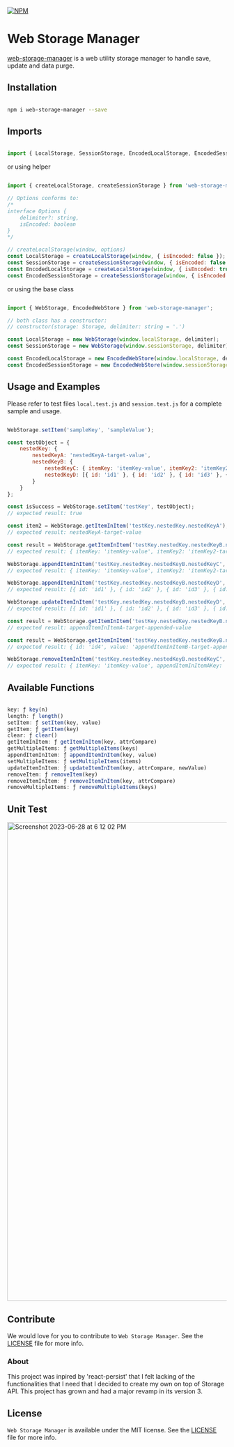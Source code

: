 [![NPM](https://nodei.co/npm/web-storage-manager.png?downloads=true&downloadRank=true&stars=true)](https://nodei.co/npm/web-storage-manager/)

# Web Storage Manager
[web-storage-manager](https://www.npmjs.com/package/web-storage-manager) is a web utility storage manager to handle save, update and data purge.

## Installation

```bash

npm i web-storage-manager --save

```

## Imports

```js

import { LocalStorage, SessionStorage, EncodedLocalStorage, EncodedSessionStorage } from 'web-storage-manager';

```

or using helper

```js

import { createLocalStorage, createSessionStorage } from 'web-storage-manager';

// Options conforms to:
/*
interface Options {
    delimiter?: string,
    isEncoded: boolean
}
*/

// createLocalStorage(window, options)
const LocalStorage = createLocalStorage(window, { isEncoded: false });
const SessionStorage = createSessionStorage(window, { isEncoded: false });
const EncodedLocalStorage = createLocalStorage(window, { isEncoded: true });
const EncodedSessionStorage = createSessionStorage(window, { isEncoded: true });

```

or using the base class

```js

import { WebStorage, EncodedWebStore } from 'web-storage-manager';

// both class has a constructor:
// constructor(storage: Storage, delimiter: string = '.')

const LocalStorage = new WebStorage(window.localStorage, delimiter);
const SessionStorage = new WebStorage(window.sessionStorage, delimiter);

const EncodedLocalStorage = new EncodedWebStore(window.localStorage, delimiter);
const EncodedSessionStorage = new EncodedWebStore(window.sessionStorage, delimiter);

```

## Usage and Examples

Please refer to test files `local.test.js` and `session.test.js` for a complete sample and usage.

```js

WebStorage.setItem('sampleKey', 'sampleValue');

const testObject = {
    nestedKey: {
        nestedKeyA: 'nestedKeyA-target-value',
        nestedKeyB: {
            nestedKeyC: { itemKey: 'itemKey-value', itemKey2: 'itemKey2-target-value' },
            nestedKeyD: [{ id: 'id1' }, { id: 'id2' }, { id: 'id3' }, { id: 'idz' }]
        }
    }
};

const isSuccess = WebStorage.setItem('testKey', testObject);
// expected result: true

const item2 = WebStorage.getItemInItem('testKey.nestedKey.nestedKeyA');
// expected result: nestedKeyA-target-value

const result = WebStorage.getItemInItem('testKey.nestedKey.nestedKeyB.nestedKeyC');
// expected result: { itemKey: 'itemKey-value', itemKey2: 'itemKey2-target-value' }

WebStorage.appendItemInItem('testKey.nestedKey.nestedKeyB.nestedKeyC', { appendItemInItemAKey: 'appendItemInItemA-target-appended-value' });
// expected result: { itemKey: 'itemKey-value', itemKey2: 'itemKey2-target-value', appendItemInItemAKey: 'appendItemInItemA-target-appended-value' }

WebStorage.appendItemInItem('testKey.nestedKey.nestedKeyB.nestedKeyD', { id: 'id4', value: 'appendItemInItemB-target-appended-value' });
// expected result: [{ id: 'id1' }, { id: 'id2' }, { id: 'id3' }, { id: 'idz' }, { id: 'id4', value: 'appendItemInItemB-target-appended-value' }]

WebStorage.updateItemInItem('testKey.nestedKey.nestedKeyB.nestedKeyD', { name: 'id', value: 'id4' }, { id: 'id4', value: 'appendItemInItemB-target-appended-updated-value' });
// expected result: [{ id: 'id1' }, { id: 'id2' }, { id: 'id3' }, { id: 'idz' }, { id: 'id4', value: 'appendItemInItemB-target-appended-updated-value' }]

const result = WebStorage.getItemInItem('testKey.nestedKey.nestedKeyB.nestedKeyC', { name: 'appendItemInItemAKey' });
// expected result: appendItemInItemA-target-appended-value

const result = WebStorage.getItemInItem('testKey.nestedKey.nestedKeyB.nestedKeyD', { name: 'id', value: 'id4' });
// expected result: { id: 'id4', value: 'appendItemInItemB-target-appended-updated-value' }

WebStorage.removeItemInItem('testKey.nestedKey.nestedKeyB.nestedKeyC', { name: 'itemKey2' });
// expected result: { itemKey: 'itemKey-value', appendItemInItemAKey: 'appendItemInItemA-target-appended-value' }

```

## Available Functions

```js

key: ƒ key(n)
length: ƒ length()
setItem: ƒ setItem(key, value)
getItem: ƒ getItem(key)
clear: ƒ clear()
getItemInItem: ƒ getItemInItem(key, attrCompare)
getMultipleItems: ƒ getMultipleItems(keys)
appendItemInItem: ƒ appendItemInItem(key, value)
setMultipleItems: ƒ setMultipleItems(items)
updateItemInItem: ƒ updateItemInItem(key, attrCompare, newValue)
removeItem: ƒ removeItem(key)
removeItemInItem: ƒ removeItemInItem(key, attrCompare)
removeMultipleItems: ƒ removeMultipleItems(keys)

```

## Unit Test
<img width="1099" alt="Screenshot 2023-06-28 at 6 12 02 PM" src="https://github.com/nferocious76/web-storage-manager/assets/8805997/66e72f6e-52ab-43d9-95ce-6ba0b0e7a077">

## Contribute
We would love for you to contribute to `Web Storage Manager`. See the [LICENSE](https://github.com/nferocious76/web-storage-manager/blob/master/LICENSE) file for more info.

### About

This project was inpired by 'react-persist' that I felt lacking of the functionalities that I need that I decided to create my own on top of Storage API.
This project has grown and had a major revamp in its version 3.

## License

`Web Storage Manager` is available under the MIT license. See the [LICENSE](https://github.com/nferocious76/web-storage-manager/blob/master/LICENSE) file for more info.
